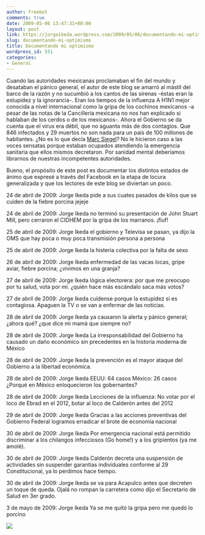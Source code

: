 ```yaml
---
author: freebot
comments: true
date: 2009-05-06 13:47:31+00:00
layout: post
link: https://jorgeikeda.wordpress.com/2009/05/06/documentando-mi-optimismo/
slug: documentando-mi-optimismo
title: Documentando mi optimismo
wordpress_id: 551
categories:
- General
---
```


Cuando las autoridades mexicanas proclamaban el fin del mundo y desataban el pánico general, el autor de este blog se amarró al mástil del barco de la razón y no sucumbió a los cantos de las sirenas -éstas eran la estupidez y la ignorancia-. Eran los tiempos de la influenza A H1N1 mejor conocida a nivel internacional como la gripa de los cochinos mexicanos -a pesar de las notas de la Cancillería mexicana no nos han explicado si hablaban de los cerdos o de los mexicanos-. Ahora el Gobierno se da cuenta que el virus era débil, que no aguanta más de dos contagios. Que 846 infectados y 29 muertos no son nada para un país de 100 millones de habitantes. ¿No es lo que decía [Marc Siegel](http://www.lanacion.com.ar/nota.asp?nota_id=1123767)? No le hicieron caso  a las voces sensatas porque estaban ocupados atendiendo la emergencia sanitaria que ellos mismos decretaron. Por sanidad mental deberíamos librarnos de nuestras incompetentes autoridades.

Bueno, el propósito de este post es documentar los distintos estados de ánimo que expresé a través del Facebook en la etapa de locura generalizada y que los lectores de este blog se diviertan un poco.

24 de abril de 2009: Jorge Ikeda  pide a sus cuates pasados de kilos que se cuiden de la fiebre porcina jejeje

24 de abril de 2009: Jorge Ikeda  no terminó su presentación de John Stuart Mill, pero cerraron el CIDHEM por la gripa de los marranos. ¡fiuf!

25 de abril de 2009: Jorge Ikeda  el gobierno y Televisa se pasan, ya dijo la OMS que hay poca o muy poca transmisión persona a persona

25 de abril de 2009: Jorge Ikeda  la histeria colectiva por la falta de sexo

26 de abril de 2009: Jorge Ikeda enfermedad de las vacas locas, gripe aviar, fiebre porcina; ¿vivimos en una granja?

27 de abril de 2009: Jorge Ikeda lógica electorera: por que me preocupo por tu salud, vota por mi. ¿quién hace más escándalo saca más votos?

27 de abril de 2009: Jorge Ikeda cuídense porque la estupidez si es contagiosa. Apaguen la TV o se van a enfermar de las noticias.

28 de abril de 2009: Jorge Ikeda  ya causaron la alerta y pánico general; ¿ahora qué? ¿que dice mi mamá que siempre no?

28 de abril de 2009: Jorge Ikeda  La irresponsabilidad del Gobierno ha causado un daño económico sin precedentes en la historia moderna de México

28 de abril de 2009: Jorge Ikeda  la prevención es el mayor ataque del Gobierno a la libertad económica.

28 de abril de 2009: Jorge Ikeda  EEUU: 64 casos México: 26 casos ¿Porqué en México enloquecieron los gobernantes?

28 de abril de 2009: Jorge Ikeda  Lecciones de la influenza: No votar por el loco de Ebrad en el 2012, botar al loco de Calderón antes del 2012

29 de abril de 2009: Jorge Ikeda  Gracias a las acciones preventivas del Gobierno Federal logramos erradicar el brote de economía nacional

30 de abril de 2009: Jorge Ikeda  Por emergencia nacional está permitido discriminar a los chilangos infecciosos (Go home!) y a los gripientos (ya me amolé).

30 de abril de 2009: Jorge Ikeda  Calderón decreta una suspensión de actividades sin suspender garantías individuales conforme al 29 Constitucional, ya lo perdimos hace tiempo.

30 de abril de 2009: Jorge Ikeda  se va para Acapulco antes que decreten un toque de queda. Ojalá no rompan la carretera como dijo el Secretario de Salud en 3er grado.

3 de mayo de 2009: Jorge Ikeda  Ya se me quitó la gripa pero me quedó lo porcino

[![](https://jorgeikeda.files.wordpress.com/2009/05/5a028-facebook.jpg)](http://www.dosisdiarias.com/2008/08/2008-08-15.html)
